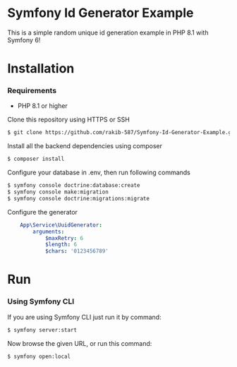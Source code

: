 Symfony Id Generator Example
============================
This is a simple random unique id generation example in PHP 8.1 with Symfony 6!

# Installation

### Requirements

- PHP 8.1 or higher

Clone this repository using HTTPS or SSH

```bash
$ git clone https://github.com/rakib-587/Symfony-Id-Generator-Example.git
```

Install all the backend dependencies using composer

```bash
$ composer install
```

Configure your database in .env, then run following commands

```bash
$ symfony console doctrine:database:create
$ symfony console make:migration
$ symfony console doctrine:migrations:migrate
```

Configure the generator

```yaml
    App\Service\UuidGenerator:
        arguments:
            $maxRetry: 6
            $length: 6
            $chars: '0123456789'
```

# Run

### Using Symfony CLI

If you are using Symfony CLI just run it by command:

```bash
$ symfony server:start
```
Now browse the given URL, or run this command:
```bash
$ symfony open:local
```
